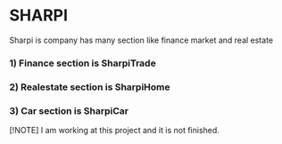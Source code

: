 # SHARPI
Sharpi is company has many section like finance market and real estate


 ### 1) Finance section is  SharpiTrade

 
 ### 2) Realestate section is SharpiHome

 
 ### 3) Car section is SharpiCar


[!NOTE]
 I am working at this project and it is not finished.

